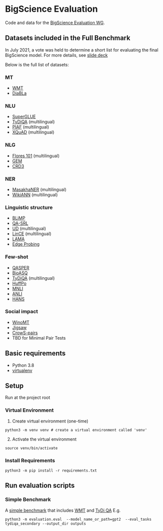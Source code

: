 # BigScience Evaluation
Code and data for the [BigScience Evaluation WG](https://bigscience.huggingface.co/en/#!pages/working-groups.md).

## Datasets included in the Full Benchmark
In July 2021, a vote was held to determine a short list for evaluating the final BigScience model. For more details,
see [slide deck](https://docs.google.com/presentation/d/1mvCcdYzA5jZgsDzwwGpOXrZvN4ygi-_M0Ubtuj-R_r0)

Below is the full list of datasets:
### MT
- [WMT](http://www.statmt.org/wmt20/metrics-task.html)
- [DiaBLa](https://github.com/rbawden/DiaBLa-dataset)

### NLU
- [SuperGLUE](https://super.gluebenchmark.com/)
- [TyDiQA](https://ai.google.com/research/tydiqa) (multilingual)
- [PIAF](https://github.com/etalab/piaf) (multilingual)
- [XQuAD](https://huggingface.co/datasets/xquad) (multilingual)

### NLG
- [Flores 101](https://github.com/facebookresearch/flores) (multilingual)
- [GEM](https://gem-benchmark.com/)
- [CRD3](https://huggingface.co/datasets/crd3)

### NER
- [MasakhaNER](https://github.com/masakhane-io/masakhane-ner) (multilingual)
- [WikiANN](https://github.com/afshinrahimi/mmner) (multilingual)

### Linguistic structure
- [BLiMP](https://github.com/alexwarstadt/blimp)
- [QA-SRL](https://qasrl.org/)  
- [UD](https://universaldependencies.org/) (multilingual)
- [LinCE](https://ritual.uh.edu/lince/) (multilingual)
- [LAMA](https://github.com/facebookresearch/LAMA)
- [Edge Probing](https://openreview.net/forum?id=SJzSgnRcKX)

### Few-shot
- [QASPER](https://allenai.org/data/qasper)
- [BioASQ](http://bioasq.org/)
- [TyDiQA](https://ai.google.com/research/tydiqa) (multilingual)
- [HuffPo](https://www.kaggle.com/rmisra/news-category-dataset)
- [MNLI](https://cims.nyu.edu/~sbowman/multinli/)
- [ANLI](https://github.com/facebookresearch/anli)
- [HANS](https://github.com/hansanon/hans)

### Social impact
- [WinoMT](https://github.com/gabrielStanovsky/mt_gender)
- [Jigsaw](https://www.kaggle.com/c/jigsaw-unintended-bias-in-toxicity-classification) 
- [CrowS-pairs](https://github.com/nyu-mll/crows-pairs/)
- TBD for Minimal Pair Tests

## Basic requirements
- Python 3.8
- [virtualenv](https://virtualenv.pypa.io/en/latest/)

## Setup
Run at the project root
### Virtual Environment
1. Create virtual environment (one-time)
```shell
python3 -m venv venv # create a virtual environment called 'venv'
```
2. Activate the virtual environment
```shell
source venv/bin/activate
```

### Install Requirements
```shell
python3 -m pip install -r requirements.txt
```

## Run evaluation scripts
### Simple Benchmark
A [simple benchmark](https://github.com/bigscience-workshop/Megatron-DeepSpeed/issues/22) that includes 
[WMT](https://huggingface.co/datasets/wmt19) and [TyDi QA](https://huggingface.co/datasets/tydiqa)
E.g.
```shell
python3 -m evaluation.eval  --model_name_or_path=gpt2  --eval_tasks tydiqa_secondary --output_dir outputs
```
